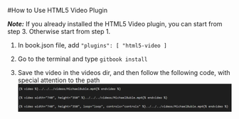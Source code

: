 #How to Use HTML5 Video Plugin

**_Note:_** If you already installed the HTML5 Video plugin, you can start from step 3. Otherwise start from step 1.

1. In book.json file, add `"plugins": [ "html5-video ]`

2. Go to the terminal and type `gitbook install`

3. Save the video in the videos dir, and then follow the following code, with special attention to the path
![HTML5 Video Plugin](images/HTML5Video.png)